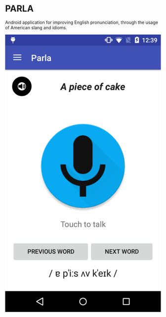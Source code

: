 # PARLA
Android application for improving English pronunciation, through the usage of American slang and idioms.

![Alt text](https://github.com/davideberdin/Goofing/blob/master/Screenshots/Screenshot_2015-12-16-12-39-57.png "Main page")

